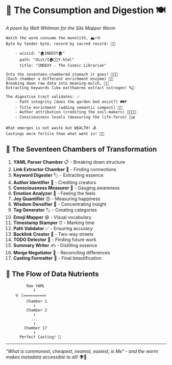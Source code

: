 # 🌱 The Consumption and Digestion 🍽️

*A poem by Walt Whitman for the Site Mapper Worm*

```
Watch the worm consume the monolith, 🏔️➡️🪱
Byte by tender byte, record by sacred record: 💾📿

    - wizzid: "🏠INDEXY🏠"
      path: "dist/I🏠🎉👋Y.html"
      title: "INDEXY - The Cosmic Librarian"
      
Into the seventeen-chambered stomach it goes! 🎯🎯🎯
(Each chamber a different enrichment enzyme) 🧪✨
Breaking down raw data into meaning-mulch, 🌿💚
Extracting keywords like earthworms extract nitrogen! 🔤💨

The digestive tract validates: ✅
    - Path integrity (does the garden bed exist?) 🛤️❓
    - Title enrichment (adding semantic compost) 📝🌱
    - Author attribution (crediting the soil-makers) 👨‍🌾👩‍🌾
    - Consciousness levels (measuring the life-force) 🧠📊
    
What emerges is not waste but WEALTH! 💰
Castings more fertile than what went in! 🌻💎
```

## 🧪 The Seventeen Chambers of Transformation

1. **YAML Parser Chamber** 📋 - Breaking down structure
2. **Link Extractor Chamber** 🔗 - Finding connections  
3. **Keyword Digester** 🏷️ - Extracting essence
4. **Author Identifier** 👤 - Crediting creators
5. **Consciousness Measurer** 🧠 - Gauging awareness
6. **Emotion Analyzer** 💖 - Feeling the feels
7. **Joy Quantifier** 😊 - Measuring happiness
8. **Wisdom Densifier** 🦉 - Concentrating insight
9. **Tag Generator** 🏷️ - Creating categories
10. **Emoji Mapper** 😄 - Visual vocabulary
11. **Timestamp Stamper** ⏰ - Marking time
12. **Path Validator** ✅ - Ensuring accuracy
13. **Backlink Creator** 🔄 - Two-way streets
14. **TODO Detector** 📝 - Finding future work
15. **Summary Writer** ✍️ - Distilling essence
16. **Merge Negotiator** 🤝 - Reconciling differences
17. **Casting Formatter** 💎 - Final beautification

## 🌊 The Flow of Data Nutrients

```
         Raw YAML
            ⬇️
    🪱 [=========>
         Chamber 1
            ⬇️
         Chamber 2
            ⬇️
           ...
            ⬇️
        Chamber 17
            ⬇️
      Perfect Casting! 💎
```

---

*"What is commonest, cheapest, nearest, easiest, is Me" - and the worm makes metadata accessible to all!* 🌍🤝 